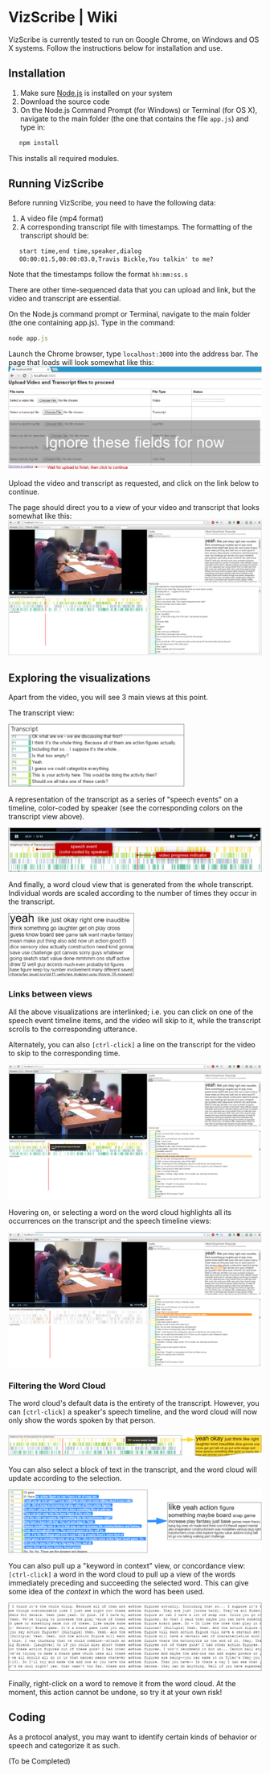 # VizScribe | Wiki
VizScribe is currently tested to run on Google Chrome, on Windows and OS
X systems.
Follow the instructions below for installation and use.

## Installation
1. Make sure [Node.js](https://nodejs.org/) is installed on your system
2. Download the source code
3. On the Node.js Command Prompt (for Windows) or Terminal (for OS X), navigate to the main folder (the one that contains the file `app.js`) and type in:
```javascript
   npm install
```

This installs all required modules.

## Running VizScribe
Before running VizScribe, you need to have the following data:
1. A video file (mp4 format)
2. A corresponding transcript file with timestamps.
   The formatting of the transcript should be:

```
   start time,end time,speaker,dialog
   00:00:01.5,00:00:03.0,Travis Bickle,You talkin' to me?
```

   Note that the timestamps follow the format `hh:mm:ss.s` 

There are other time-sequenced data that you can upload and link, but
the video and transcript are essential.

On the Node.js command prompt or Terminal, navigate to the main folder (the one containing app.js).
Type in the command:
```javascript
node app.js
```

Launch the Chrome browser, type ` localhost:3000 ` into the address bar.
The page that loads will look somewhat like this:
![upload image](./images/upload.png)

Upload the video and transcript as requested, and click on the link
below to continue.


The page should direct you to a view of your video and transcript that
looks somewhat like this:
![minimal interface](./images/vizscribe_minimal.png)

## Exploring the visualizations
Apart from the video, you will see 3 main views at this point.

The transcript view:

<img src="./images/transcript.png" alt="transcript" style="width: 350px;"/>

A representation of the transcript as a series of "speech events" on a timeline, color-coded by speaker (see the corresponding colors on the transcript view above).

![timeline](./images/trans_timeline.png)


And finally, a word cloud view that is generated from the whole transcript. 
Individual words are scaled according to the number of times they occur in the transcript.

<img src="./images/wordcloud.png" alt="wordcloud" style="width: 250px;"/>

### Links between views
All the above visualizations are interlinked; i.e. you can click on one
of the speech event timeline items, and the video will skip to it, while
the transcript scrolls to the corresponding utterance.

Alternately, you can also `[ctrl-click]` a line on the transcript for the video to skip to the corresponding time.

![timeline interaction](./images/timeline_interaction.png)


Hovering on, or selecting a word on the word cloud highlights all its occurrences on the transcript and the speech timeline views:

![word cloud interaction](./images/wordcloud_interaction.png)

### Filtering the Word Cloud
The word cloud's default data is the entirety of the transcript. However, you can `[ctrl-click]` a speaker's speech timeline, and the word cloud will now only show the words spoken by that person.

![word cloud speaker](./images/wordcloud_speaker.png)


You can also select a block of text in the transcript, and the word cloud will update according to the selection.

![word cloud selection](./images/wordcloud_selection.png)

You can also pull up a "keyword in context" view, or concordance view: `[ctrl-click]` a word in the word cloud to pull up a view of the words immediately preceding and succeeding the selected word.
This can give some idea of the _context_ in which the word has been used.

![concordance](./images/kwic.png)

Finally, right-click on a word to remove it from the word cloud. At the moment, this action cannot be undone, so try it at your own risk!

## Coding
As a protocol analyst, you may want to identify certain kinds of behavior or speech and categorize it as such.

(To be Completed)




